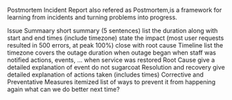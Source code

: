 
Postmortem
Incident Report also refered as Postmortem,is a framework for learning from incidents and turning problems into progress. 

Issue Summaary
short summary (5 sentences)
list the duration along with start and end times (include timezone)
state the impact (most user requests resulted in 500 errors, at peak 100%)
close with root cause
Timeline
list the timezone
covers the outage duration
when outage began
when staff was notified
actions, events, …
when service was restored
Root Cause
give a detailed explanation of event
do not sugarcoat
Resolution and recovery
give detailed explanation of actions taken (includes times)
Corrective and Preventative Measures
itemized list of ways to prevent it from happening again
what can we do better next time?
